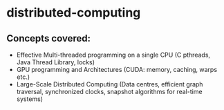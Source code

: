# distributed-computing

## Concepts covered:
- Effective Multi-threaded programming on a single CPU (C pthreads, Java Thread Library, locks)
- GPU programming and Architectures (CUDA: memory, caching, warps etc.)
- Large-Scale Distributed Computing (Data centres, efficient graph traversal, synchronized clocks, snapshot algorithms for real-time systems) 
